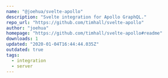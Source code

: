 ```yaml
---
name: "@joehua/svelte-apollo"
description: "Svelte integration for Apollo GraphQL."
repo_url: "https://github.com/timhall/svelte-apollo"
author: "joehua"
homepage: "https://github.com/timhall/svelte-apollo#readme"
downloads: 1
updated: "2020-01-04T16:44:44.035Z"
outdated: true
tags: 
  - integration
  - server
---
```

